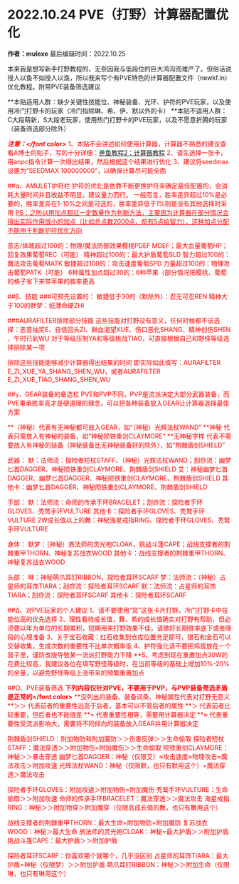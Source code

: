 # 2022.10.24 PVE（打野）计算器配置优化
**作者：mulexe**
最后编辑时间：2022.10.25

本来我是想写新手打野教程的，无奈因我与低段位的巨大鸿沟而难产了。但俗话说授人以鱼不如授人以渔，所以我来写个有PVE特色的计算器配置文件（newkf.in）优化教程。附带PVE装备筛选建议

**本贴适用人群：缺少关键性技能位、神秘装备、光环、护符的PVE玩家，以及使用冷门打野卡的玩家（冷门指除琳、希、伊、默以外的卡）
**本贴不适用人群：C大段萌新，S大段老玩家，使用热门打野卡的PVE玩家，以及不愿意折腾的玩家（装备筛选部分除外）

***<font color=#FF000>注意：</font color>***
1、本贴不会讲述如何使用计算器，计算器不熟悉的建议查看A博士的贴子，写的十分详细：[养鱼教程2：计算器教程](../aks13652/2.md)
2、请先选择一张卡，用anpc指令计算一次得出结果，然后根据这个结果进行优化
3、建议将seedmax设置为“SEEDMAX 100000000”，以确保计算尽可能全面

##α、AMULET护符栏
护符的优化是依靠不断更换护符来确定最佳配置的，会消耗大量时间并且收益不明显，建议量力而行。
一般而言，胜率差异超过10%是必要的，胜率差异在1-10%之间是可选的，胜率差异低于1%则是没有其他选择时采用
<u>PS：之所以用加点超过一定数量作为判断方法，主要因为计算器在部分情况会得出实际作用很小的加点（比如总点数2000点，却有5点给智力），这种加点分配不能用于判断护符优化方向</u>

意志/体魄超过100的：物理/魔法防御效果樱桃PDEF MDEF；最大血量葡萄HP；回复效果葡萄REC（可能）
精神超过100的：最大护盾葡萄SLD
智力超过100的：魔法攻击葡萄MATK
敏捷超过100的：攻击速度葡萄SPD
力量超过100的：物理攻击葡萄PATK（可能）
6种属性加点超过30的：6种苹果（部分情况把樱桃、葡萄的格子省下来带苹果的胜率更高

##β、技能
###可预先设置的：
敏捷低于30的（默除外）：忍无可忍REN
精神大于100的默梦：纸薄命硬ZHI

###AURAFILTER排除部分技能
这些技能对打野没有意义，任何时候都不该选择：恶意抽奖E、自信回头ZI、鲜血渴望XUE、伤口恶化SHANG、精神创伤SHEN 、午时已到WU
对于等级压制YA和等级挑战TIAO，可直接根据自己和野怪等级选择排除某一项

排除这些技能能够减少计算器得出结果的时间
即实际如此填写：AURAFILTER E_ZI_XUE_YA_SHANG_SHEN_WU，或者AURAFILTER E_ZI_XUE_TIAO_SHANG_SHEN_WU

##γ、GEAR装备的备选栏
PVE和PVP不同，PVP是流派决定大部分武器装备，而PVE秉承胜率高才是硬道理的理念，可以把各种装备放入GEAR让计算器选择最佳方案

**（神秘）代表有无神秘都可放入GEAR，如“（神秘）光辉法杖WAND”
**神秘 代表只需放入有神秘的装备，如“神秘陨铁重剑CLAYMORE”
**无神秘字样 代表不需要放入有神秘的装备（神秘装备比无神秘装备好的除外），如“荆棘盾剑SHIELD”

武器：
默：法师流：探险者短杖STAFF、（神秘）光辉法杖WAND；刮痧流：幽梦匕首DAGGER、神秘陨铁重剑CLAYMORE、荆棘盾剑SHIELD
艾：神秘幽梦匕首DAGGER、幽梦匕首DAGGER、神秘陨铁重剑CLAYMORE、荆棘盾剑SHIELD
其他卡：幽梦匕首DAGGER、神秘陨铁重剑CLAYMORE、荆棘盾剑SHIELD

手部：
默：法师流：命师的传承手环BRACELET；刮痧流：探险者手环GLOVES、秃鹫手环VULTURE
其他卡：探险者手环GLOVES、秃鹫手环VULTURE
2W成长值以上的舞：神秘海星戒指RING、探险者手环GLOVES、秃鹫手环VULTURE

身体：
默梦：（神秘）旅法师的灵光袍CLOAK、挑战斗篷CAPE；战线支撑者的荆棘重甲THORN、神秘复苏战衣WOOD
其他卡：战线支撑者的荆棘重甲THORN、神秘复苏战衣WOOD

头部：
琳：神秘萌爪耳钉RIBBON、探险者耳环SCARF
梦：法师流：（神秘）占星师的耳饰TIARA；刮痧流：探险者耳环SCARF
默：法师流：占星师的耳饰TIARA；刮痧流：探险者耳环SCARF
其他卡：探险者耳环SCARF

##Δ、对PVE玩家的个人建议
1、请不要使用“冥”这张卡片打野。冷门打野卡中技能位高的优先选择
2、理性看待成长值，舞、希的成长值确实对打野有帮助，但必须要以年为单位的长期累积，短期用来打野效果不佳，请做好长期胜率底下或者降段的心理准备
3、关于宝石收藏：红石收集到仓库位置充足即可，银石和金石可以交替收集，生成次数的重要性不比单次概率低
4、护符强化请不要把鸡蛋放在一个篮子里，谨防改版导致某一流派打野能力下降
**5、考虑到现在重置加点30W的花费比较高，我建议各位在填写野怪等级时，在当前等级的基础上增加10%-20%的余量，以避免野怪等级上涨带来的频繁重置加点

##Ω、PVE装备筛选
**<font color=#FF000>下列内容仅针对PVE，不要用于PVP，与PVP装备筛选矛盾是正常的</font color>**
**没列出的装备、装备词条、神秘属性代表对打野无意义
**＞＞ 代表前者的重要性远高于后者，基本可以不管后者的属性
**＞ 代表前者比较重要，但后者也不能很差
**= 代表重要性相等，需要用计算器决定
**≈ 代表重要性受流派影响大，需要将不同倾向的装备放入GEAR并用计算器决定

荆棘盾剑SHIELD：附加物防和附加魔防＞＞伤害反弹＞＞生命偷取
探险者短杖STAFF：魔法穿透＞＞附加物伤=附加魔伤＞＞生命偷取
陨铁重剑CLAYMORE：神秘＞＞暴击穿透
幽梦匕首DAGGER：神秘（仅限艾）≈攻击速度≈物理攻击≈魔法攻击＞附加攻速
光辉法杖WAND：神秘（仅限默，也只有默用这个）=魔法穿透＞魔法攻击

探险者手环GLOVES：附加攻速＞附加物伤=附加魔伤
秃鹫手环VULTURE：生命偷取＞＞附加攻速
命师的传承手环BRACELET：魔法穿透＞＞魔法攻击
海星戒指RING：神秘＞＞附加物穿＞附加魔穿（仅限高成长值的舞，也只有舞用这个）

战线支撑者的荆棘重甲THORN：最大生命=附加物防=附加魔防
复苏战衣WOOD：神秘＞最大生命
旅法师的灵光袍CLOAK：神秘=最大护盾＞＞附加护盾
挑战斗篷CAPE：最大护盾＞＞附加护盾

探险者耳环SCARF：你喜欢哪个就哪个，几乎没区别
占星师的耳饰TIARA：最大护盾=神秘（仅限梦）＞＞附加护盾
萌爪耳钉RIBBON：神秘＞＞附加生命（仅限琳，也只有琳用这个）
